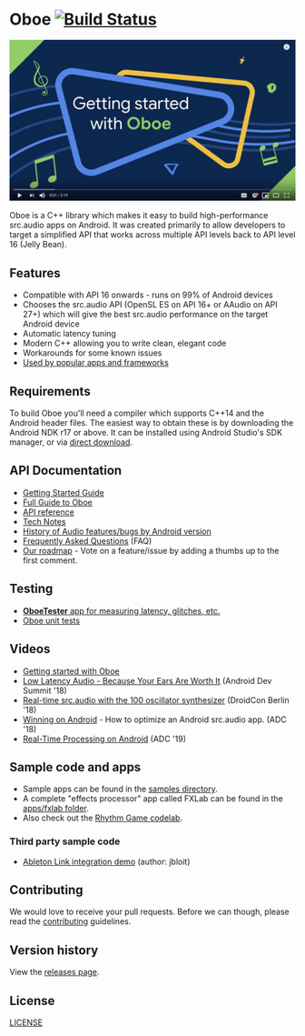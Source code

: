 # Oboe [![Build Status](https://travis-ci.org/google/oboe.svg?branch=master)](https://travis-ci.org/google/oboe)

[![Introduction to Oboe video](docs/images/getting-started-video.jpg)](https://www.youtube.com/watch?v=csfHAbr5ilI&list=PLWz5rJ2EKKc_duWv9IPNvx9YBudNMmLSa)

Oboe is a C++ library which makes it easy to build high-performance src.audio apps on Android. It was created primarily to allow developers to target a simplified API that works across multiple API levels back to API level 16 (Jelly Bean).

## Features
- Compatible with API 16 onwards - runs on 99% of Android devices
- Chooses the src.audio API (OpenSL ES on API 16+ or AAudio on API 27+) which will give the best src.audio performance on the target Android device
- Automatic latency tuning
- Modern C++ allowing you to write clean, elegant code
- Workarounds for some known issues
- [Used by popular apps and frameworks](docs/AppsUsingOboe.md)

## Requirements
To build Oboe you'll need a compiler which supports C++14 and the Android header files. The easiest way to obtain these is by downloading the Android NDK r17 or above. It can be installed using Android Studio's SDK manager, or via [direct download](https://developer.android.com/ndk/downloads/).

## API Documentation
- [Getting Started Guide](docs/GettingStarted.md)
- [Full Guide to Oboe](docs/FullGuide.md)
- [API reference](https://google.github.io/oboe/reference)
- [Tech Notes](docs/notes/)
- [History of Audio features/bugs by Android version](docs/AndroidAudioHistory.md)
- [Frequently Asked Questions](docs/FAQ.md) (FAQ)
- [Our roadmap](https://github.com/google/oboe/milestones) - Vote on a feature/issue by adding a thumbs up to the first comment.

## Testing
- [**OboeTester** app for measuring latency, glitches, etc.](https://github.com/google/oboe/tree/master/apps/OboeTester/docs)
- [Oboe unit tests](https://github.com/google/oboe/tree/master/tests)

## Videos
- [Getting started with Oboe](https://www.youtube.com/playlist?list=PLWz5rJ2EKKc_duWv9IPNvx9YBudNMmLSa)
- [Low Latency Audio - Because Your Ears Are Worth It](https://www.youtube.com/watch?v=8vOf_fDtur4) (Android Dev Summit '18)
- [Real-time src.audio with the 100 oscillator synthesizer](https://www.youtube.com/watch?v=J04iPJBkAKs) (DroidCon Berlin '18)
- [Winning on Android](https://www.youtube.com/watch?v=tWBojmBpS74) - How to optimize an Android src.audio app. (ADC '18)
- [Real-Time Processing on Android](https://youtu.be/hY9BrS2uX-c) (ADC '19)

## Sample code and apps
- Sample apps can be found in the [samples directory](samples). 
- A complete "effects processor" app called FXLab can  be found in the [apps/fxlab folder](apps/fxlab). 
- Also check out the [Rhythm Game codelab](https://codelabs.developers.google.com/codelabs/musicalgame-using-oboe/index.html#0).

### Third party sample code
- [Ableton Link integration demo](https://github.com/jbloit/AndroidLinkAudio) (author: jbloit)

## Contributing
We would love to receive your pull requests. Before we can though, please read the [contributing](CONTRIBUTING.md) guidelines.

## Version history
View the [releases page](../../releases).

## License
[LICENSE](LICENSE)

